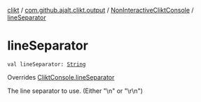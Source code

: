 [clikt](../../index.md) / [com.github.ajalt.clikt.output](../index.md) / [NonInteractiveCliktConsole](index.md) / [lineSeparator](./line-separator.md)

# lineSeparator

`val lineSeparator: `[`String`](https://kotlinlang.org/api/latest/jvm/stdlib/kotlin/-string/index.html)

Overrides [CliktConsole.lineSeparator](../-clikt-console/line-separator.md)

The line separator to use. (Either "\n" or "\r\n")

